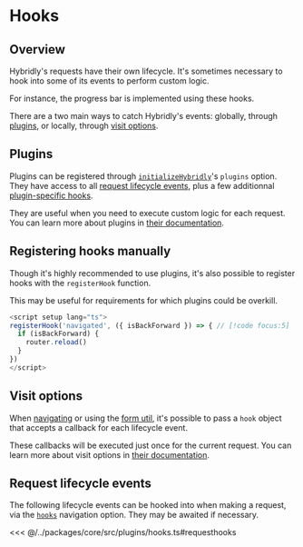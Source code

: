 # Hooks

## Overview

Hybridly's requests have their own lifecycle. It's sometimes necessary to hook into some of its events to perform custom logic.

For instance, the progress bar is implemented using these hooks.

There are a two main ways to catch Hybridly's events: globally, through [plugins](./plugins.md), or locally, through [visit options](../api/router/utils.md).

## Plugins

Plugins can be registered through [`initializeHybridly`](../api/utils/initialize-hybridly.md)'s `plugins` option. They have access to all [request lifecycle events](#request-lifecycle-events), plus a few additionnal [plugin-specific hooks](./plugins.md#plugin-specific-hooks).

They are useful when you need to execute custom logic for each request. You can learn more about plugins in [their documentation](./plugins.md).

## Registering hooks manually

Though it's highly recommended to use plugins, it's also possible to register hooks with the `registerHook` function.

This may be useful for requirements for which plugins could be overkill.

```ts
<script setup lang="ts">
registerHook('navigated', ({ isBackForward }) => { // [!code focus:5]
  if (isBackForward) {
    router.reload()
  }
})
</script>
```

## Visit options

When [navigating](./navigation.md) or using the [form util](./forms.md), it's possible to pass a `hook` object that accepts a callback for each lifecycle event.

These callbacks will be executed just once for the current request. You can learn more about visit options in [their documentation](../api/router/utils.md).

## Request lifecycle events

The following lifecycle events can be hooked into when making a request, via the [`hooks`](../api/router/options.md#hooks) navigation option. They may be awaited if necessary.

<<< @/../packages/core/src/plugins/hooks.ts#requesthooks

